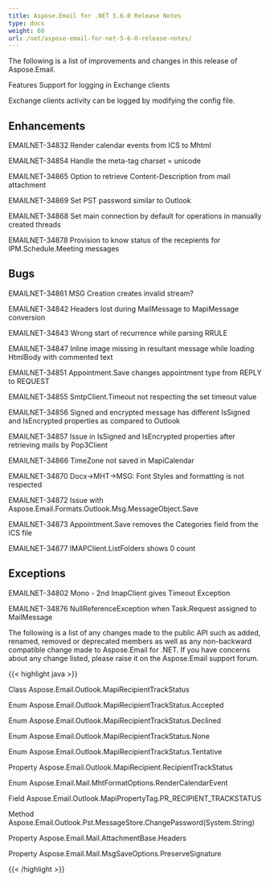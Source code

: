 ```yaml
---
title: Aspose.Email for .NET 5.6.0 Release Notes
type: docs
weight: 60
url: /net/aspose-email-for-net-5-6-0-release-notes/
---
```


The following is a list of improvements and changes in this release of Aspose.Email.

Features Support for logging in Exchange clients

Exchange clients activity can be logged by modifying the config file.

## **Enhancements**
EMAILNET-34832 Render calendar events from ICS to Mhtml

EMAILNET-34854 Handle the meta-tag charset = unicode

EMAILNET-34865 Option to retrieve Content-Description from mail attachment

EMAILNET-34869 Set PST password similar to Outlook

EMAILNET-34868 Set main connection by default for operations in manually created threads

EMAILNET-34878 Provision to know status of the recepients for IPM.Schedule.Meeting messages
## **Bugs**
EMAILNET-34861 MSG Creation creates invalid stream?

EMAILNET-34842 Headers lost during MailMessage to MapiMessage conversion

EMAILNET-34843 Wrong start of recurrence while parsing RRULE

EMAILNET-34847 Inline image missing in resultant message while loading HtmlBody with commented text

EMAILNET-34851 Appointment.Save changes appointment type from REPLY to REQUEST

EMAILNET-34855 SmtpClient.Timeout not respecting the set timeout value

EMAILNET-34856 Signed and encrypted message has different IsSigned and IsEncrypted properties as compared to Outlook

EMAILNET-34857 Issue in IsSigned and IsEncrypted properties after retrieving mails by Pop3Client

EMAILNET-34866 TimeZone not saved in MapiCalendar

EMAILNET-34870 Docx->MHT->MSG: Font Styles and formatting is not respected

EMAILNET-34872 Issue with Aspose.Email.Formats.Outlook.Msg.MessageObject.Save

EMAILNET-34873 Appointment.Save removes the Categories field from the ICS file

EMAILNET-34877 IMAPClient.ListFolders shows 0 count
## **Exceptions**
EMAILNET-34802 Mono - 2nd ImapClient gives Timeout Exception

EMAILNET-34876 NullReferenceException when Task.Request assigned to MailMessage

The following is a list of any changes made to the public API such as added, renamed, removed or deprecated members as well as any non-backward compatible change made to Aspose.Email for .NET. If you have concerns about any change listed, please raise it on the Aspose.Email support forum.

{{< highlight java >}}

 Class Aspose.Email.Outlook.MapiRecipientTrackStatus

Enum Aspose.Email.Outlook.MapiRecipientTrackStatus.Accepted

Enum Aspose.Email.Outlook.MapiRecipientTrackStatus.Declined

Enum Aspose.Email.Outlook.MapiRecipientTrackStatus.None

Enum Aspose.Email.Outlook.MapiRecipientTrackStatus.Tentative

Property Aspose.Email.Outlook.MapiRecipient.RecipientTrackStatus

Enum Aspose.Email.Mail.MhtFormatOptions.RenderCalendarEvent

Field Aspose.Email.Outlook.MapiPropertyTag.PR_RECIPIENT_TRACKSTATUS

Method Aspose.Email.Outlook.Pst.MessageStore.ChangePassword(System.String)

Property Aspose.Email.Mail.AttachmentBase.Headers

Property Aspose.Email.Mail.MsgSaveOptions.PreserveSignature

{{< /highlight >}}
